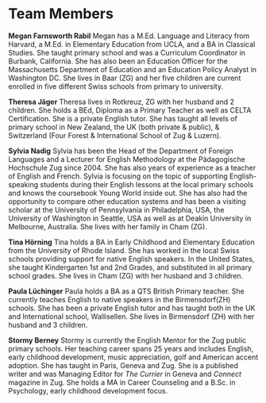 # Team Members

**Megan Farnsworth Rabil**
Megan has a M.Ed. Language and Literacy from Harvard, a M.Ed. in Elementary Education from UCLA, and a BA in Classical Studies.  She taught primary school and was a Curriculum Coordinator in Burbank, California. She has also been an Education Officer for the Massachusetts Department of Education and an Education Policy Analyst in Washington DC.  She lives in Baar (ZG) and her five children are current enrolled in five different Swiss schools from primary to university.

**Theresa Jäger**
Theresa lives in Rotkreuz, ZG with her husband and 2 children.  She holds a BEd, Diploma as a Primary Teacher as well as CELTA Certification.  She is a private English tutor.  She has taught all levels of primary school in New Zealand, the UK (both private & public), & Switzerland (Four Forest & International School of Zug & Luzern).  

**Sylvia Nadig**
Sylvia has been the Head of the Department of Foreign Languages and a Lecturer for English Methodology at the Pädagogische Hochschule Zug since 2004. She has also years of experience as a teacher of English and French. Sylvia is focusing on the topic of supporting English-speaking students during their English lessons at the local primary schools and knows the coursebook Young World inside out. She has also had the opportunity to compare other education systems and has been a visiting scholar at the University of Pennsylvania in Philadelphia, USA, the University of Washington in Seattle, USA as well as at Deakin University in Melbourne, Australia. She lives with her family in Cham (ZG).



**Tina Hörning**
Tina holds a BA in Early Childhood and Elementary Education from the University of Rhode Island.  She has worked in the local Swiss schools providing support for native English speakers.  In the United States, she taught Kindergarten 1st and 2nd Grades, and substituted in all primary school grades. She lives in Cham (ZG) with her husband and 3 children.  


**Paula Lüchinger**
Paula holds a BA as a QTS British Primary teacher. She currently teaches English to native speakers in the Birmensdorf(ZH) schools. She has been a private English tutor and has taught both in the UK and International school, Wallisellen. She lives in Birmensdorf (ZH) with her husband and 3 children.


**Stormy Berney**
Stormy is currently the English Mentor for the Zug public primary schools. Her teaching career spans 25 years and includes English, early childhood development, music appreciation, golf and American accent adoption. She has taught in Paris, Geneva and Zug. She is a published writer and was Managing Editor for _The Currier_ in Geneva and _Connect_ magazine in Zug. She holds a MA in Career Counseling and a B.Sc. in Psychology, early childhood development focus.




   
    







<!--stackedit_data:
eyJoaXN0b3J5IjpbMjMxNjc0NDY0LC0yMDUwMTkxODA4LC0xMD
I0MjY0NTIyLC0xMDc0NzQ2MjEzLC0xMDM3NDAzOTU0LDEzODQz
NTQwNjUsMTEzMTQ4NDI4M119
-->